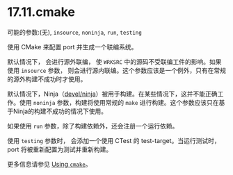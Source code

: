 # 17.11.cmake

可能的参数:(无), `insource`, `noninja`, `run`, `testing`

使用 CMake 来配置 port 并生成一个联编系统。

默认情况下， 会进行源外联编， 使 `WRKSRC` 中的源码不受联编工件的影响。如果使用 `insource` 参数， 则会进行源内联编。这个参数应该是一个例外，只有在常规的源外构建不成功时才使用。

默认情况下，Ninja（[devel/ninja](https://cgit.freebsd.org/ports/tree/devel/ninja/pkg-descr)）被用于构建。在某些情况下，这并不能正确工作。使用 `noninja` 参数，构建将使用常规的 `make` 进行构建。这个参数应该只在基于Ninja的构建不成功的情况下使用。

如果使用 `run` 参数，除了构建依赖外，还会注册一个运行依赖。

使用 `testing` 参数时， 会添加一个使用 CTest 的 test-target。当运行测试时， port 将被重新配置为测试并重新构建。

更多信息请参见 [Using `cmake`](https://docs.freebsd.org/en/books/porters-handbook/special/index.html#using-cmake)。

